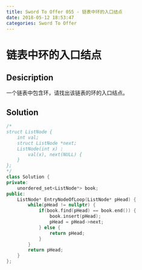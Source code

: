```yaml
---
title: Sword To Offer 055 - 链表中环的入口结点
date: 2018-05-12 18:53:47
categories: Sword To Offer
---
```

# 链表中环的入口结点

<!--more-->

## Desicription

一个链表中包含环，请找出该链表的环的入口结点。

## Solution

```cpp
/*
struct ListNode {
    int val;
    struct ListNode *next;
    ListNode(int x) :
        val(x), next(NULL) {
    }
};
*/
class Solution {
private:
    unordered_set<ListNode*> book;
public:
    ListNode* EntryNodeOfLoop(ListNode* pHead) {
        while(pHead != nullptr) {
            if(book.find(pHead) == book.end()) {
                book.insert(pHead);
                pHead = pHead->next;
            } else {
                return pHead;
            }
        }
        return pHead;
    }
};
```
